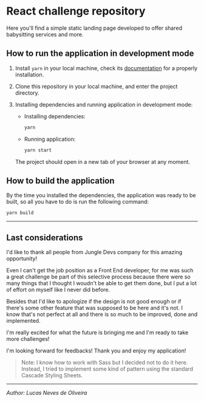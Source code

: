 # React challenge repository

Here you'll find a simple static landing page developed to offer shared babysitting services and more.

## How to run the application in development mode

1. Install `yarn` in your local machine, check its [documentation](https://classic.yarnpkg.com/en/docs/install) for a properly installation.

2. Clone this repository in your local machine, and enter the project directory.

3. Installing dependencies and running application in development mode:

	- Installing dependencies:
		```sh
		yarn
		```

	- Running application:
		```sh
		yarn start
		```

	The project should open in a new tab of your browser at any moment.

## How to build the application

By the time you installed the dependencies, the application was ready to be built, so all you have to do is run the following command:

```sh
yarn build
```

---
## Last considerations

I'd like to thank all people from Jungle Devs company for this amazing opportunity!

Even I can't get the job position as a Front End developer, for me was such a great challenge be part of this selective process because there were so many things that I thought I woudn't be able to get them done, but I put a lot of effort on myself like I never did before.

Besides that I'd like to apologize if the design is not good enough or if there's some other feature that was supposed to be here and it's not. I know that's not perfect at all and there is so much to be improved, done and implemented.

I'm really excited for what the future is bringing me and I'm ready to take more challenges!

I'm looking forward for feedbacks! Thank you and enjoy my application!

> Note: I know how to work with Sass but I decided not to do it here. Instead, I tried to implement some kind of pattern using the standard Cascade Styling Sheets.

---

_Author: Lucas Neves de Oliveira_
